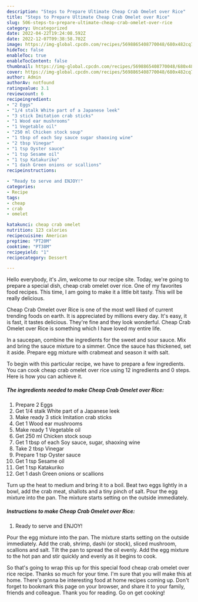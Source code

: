 ```yaml
---
description: "Steps to Prepare Ultimate Cheap Crab Omelet over Rice"
title: "Steps to Prepare Ultimate Cheap Crab Omelet over Rice"
slug: 506-steps-to-prepare-ultimate-cheap-crab-omelet-over-rice
category: Uncategorized
date: 2022-04-22T19:24:08.592Z
date: 2022-12-07T09:38:58.702Z
image: https://img-global.cpcdn.com/recipes/5698865408770048/680x482cq70/cheap-crab-omelet-over-rice-recipe-main-photo.jpg
hideToc: false
enableToc: true
enableTocContent: false
thumbnail: https://img-global.cpcdn.com/recipes/5698865408770048/680x482cq70/cheap-crab-omelet-over-rice-recipe-main-photo.jpg
cover: https://img-global.cpcdn.com/recipes/5698865408770048/680x482cq70/cheap-crab-omelet-over-rice-recipe-main-photo.jpg
author: Admin
authorAv: notfound
ratingvalue: 3.1
reviewcount: 6
recipeingredient:
- "2 Eggs"
- "1/4 stalk White part of a Japanese leek"
- "3 stick Imitation crab sticks"
- "1 Wood ear mushrooms"
- "1 Vegetable oil"
- "250 ml Chicken stock soup"
- "1 tbsp of each Soy sauce sugar shaoxing wine"
- "2 tbsp Vinegar"
- "1 tsp Oyster sauce"
- "1 tsp Sesame oil"
- "1 tsp Katakuriko"
- "1 dash Green onions or scallions"
recipeinstructions:

- "Ready to serve and ENJOY!"
categories:
- Recipe
tags:
- cheap
- crab
- omelet

katakunci: cheap crab omelet 
nutrition: 123 calories
recipecuisine: American
preptime: "PT20M"
cooktime: "PT38M"
recipeyield: "1"
recipecategory: Dessert

---
```



Hello everybody, it's Jim, welcome to our recipe site. Today, we're going to prepare a special dish, cheap crab omelet over rice. One of my favorites food recipes. This time, I am going to make it a little bit tasty. This will be really delicious.

Cheap Crab Omelet over Rice is one of the most well liked of current trending foods on earth. It is appreciated by millions every day. It's easy, it is fast, it tastes delicious. They're fine and they look wonderful. Cheap Crab Omelet over Rice is something which I have loved my entire life.

In a saucepan, combine the ingredients for the sweet and sour sauce. Mix and bring the sauce mixture to a simmer. Once the sauce has thickened, set it aside. Prepare egg mixture with crabmeat and season it with salt.


To begin with this particular recipe, we have to prepare a few ingredients. You can cook cheap crab omelet over rice using 12 ingredients and 0 steps. Here is how you can achieve it.

<!--inarticleads1-->

##### The ingredients needed to make Cheap Crab Omelet over Rice:

1. Prepare 2 Eggs
1. Get 1/4 stalk White part of a Japanese leek
1. Make ready 3 stick Imitation crab sticks
1. Get 1 Wood ear mushrooms
1. Make ready 1 Vegetable oil
1. Get 250 ml Chicken stock soup
1. Get 1 tbsp of each Soy sauce, sugar, shaoxing wine
1. Take 2 tbsp Vinegar
1. Prepare 1 tsp Oyster sauce
1. Get 1 tsp Sesame oil
1. Get 1 tsp Katakuriko
1. Get 1 dash Green onions or scallions


Turn up the heat to medium and bring it to a boil. Beat two eggs lightly in a bowl, add the crab meat, shallots and a tiny pinch of salt. Pour the egg mixture into the pan. The mixture starts setting on the outside immediately. 

<!--inarticleads2-->

##### Instructions to make Cheap Crab Omelet over Rice:


1. Ready to serve and ENJOY!

Pour the egg mixture into the pan. The mixture starts setting on the outside immediately. Add the crab, shrimp, dashi (or stock), sliced mushroom, scallions and salt. Tilt the pan to spread the oil evenly. Add the egg mixture to the hot pan and stir quickly and evenly as it begins to cook. 

So that's going to wrap this up for this special food cheap crab omelet over rice recipe. Thanks so much for your time. I'm sure that you will make this at home. There's gonna be interesting food at home recipes coming up. Don't forget to bookmark this page on your browser, and share it to your family, friends and colleague. Thank you for reading. Go on get cooking!
